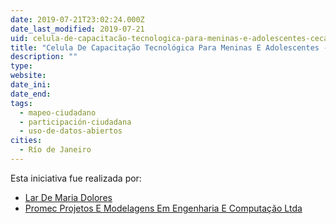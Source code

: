 ```yaml
---
date: 2019-07-21T23:02:24.000Z
date_last_modified: 2019-07-21
uid: celula-de-capacitacão-tecnologica-para-meninas-e-adolescentes-cecatec
title: "Celula De Capacitação Tecnológica Para Meninas E Adolescentes - Cecatec"
description: ""
type: 
website: 
date_ini: 
date_end: 
tags:
  - mapeo-ciudadano
  - participación-ciudadana
  - uso-de-datos-abiertos
cities: 
  - Río de Janeiro
---
```


Esta iniciativa fue realizada por:

- [Lar De Maria Dolores](/i/lar-de-maria-dolores.html)
- [Promec Projetos E Modelagens Em Engenharia E Computação Ltda](/i/promec-projetos-e-modelagens-em-engenharia-e-computacão-ltda.html)
